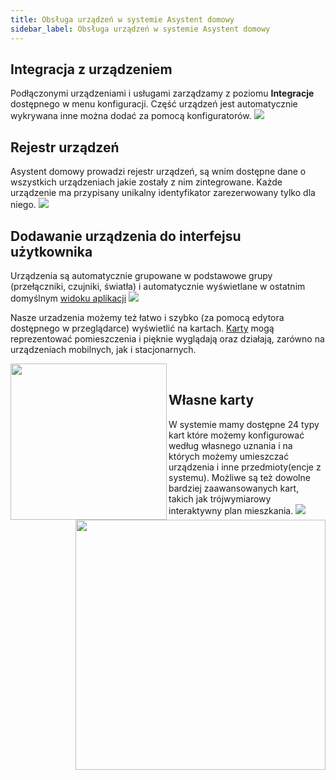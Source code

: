 ```yaml
---
title: Obsługa urządzeń w systemie Asystent domowy
sidebar_label: Obsługa urządzeń w systemie Asystent domowy
---
```


## Integracja z urządzeniem

Podłączonymi urządzeniami i usługami zarządzamy z poziomu **Integracje** dostępnego w menu konfiguracji.
Część urządzeń jest automatycznie wykrywana inne można dodać za pomocą konfiguratorów.
<img src="/AIS-docs/img/en/iot/iot_add_new_device.png" > </img>

## Rejestr urządzeń

Asystent domowy prowadzi rejestr urządzeń, są wnim dostępne dane o wszystkich urządzeniach jakie zostały z nim zintegrowane. Każde urządzenie ma przypisany unikalny identyfikator zarezerwowany tylko dla niego.
<img src="/AIS-docs/img/en/iot/iot_rejest_encji.png"> </img>

## Dodawanie urządzenia do interfejsu użytkownika

Urządzenia są automatycznie grupowane w podstawowe grupy (przełączniki, czujniki, światła) i automatycznie wyświetlane w ostatnim domyślnym [widoku aplikacji](/AIS-docs/docs/en/ais_app_views.html)
<img src="/AIS-docs/img/en/iot/iot_dev_view.png"> </img>

Nasze urzadzenia możemy też łatwo i szybko (za pomocą edytora dostępnego w przeglądarce) wyświetlić na kartach. [Karty](/AIS-docs/docs/en/ais_app_cards.html) mogą reprezentować pomieszczenia i pięknie wyglądają oraz działają, zarówno na urządzeniach mobilnych, jak i stacjonarnych.

<img src="/AIS-docs/img/en/iot/iot_cards_ios.png" width="250" align="left"> </img>
<img src="/AIS-docs/img/en/iot/iot_cards_ipad.png" width="400" align="right"> </img>

<div>
<br/>

<div class="gridBlock" style="width:100%">
<h2>Własne karty</h2>
W systemie mamy dostępne 24 typy kart które możemy konfigurować według własnego uznania i na których możemy umieszczać urządzenia i inne przedmioty(encje z systemu). Możliwe są też dowolne bardziej zaawansowanych kart, takich jak trójwymiarowy interaktywny plan mieszkania.
<img src="/AIS-docs/img/en/iot/ais_florplan.gif" > </img>
</div>
